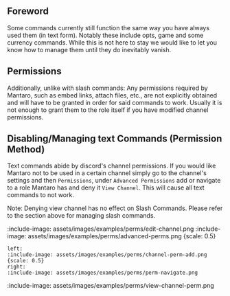 ## Foreword

Some commands currently still function the same way you have always used them (in text form). Notably these
include opts, game and some currency commands. While this is not here to stay we would like to let you know how
to manage them until they do inevitably vanish.

## Permissions

Additionally, unlike with slash commands: Any permissions required by Mantaro, such as embed links, attach files, etc.,
are not explicitly obtained and will have to be granted in order for said commands to work. Usually it is not
enough to grant them to the role itself if you have modified channel permissions.

## Disabling/Managing text Commands (Permission Method)

Text commands abide by discord's channel permissions. If you would like Mantaro not to be used in a certain channel simply
go to the channel's settings and then `Permissions`, under `Advanced Permissions` add or navigate to a role Mantaro has
and deny it `View Channel`. This will cause all text commands to not work.

Note: Denying view channel has no effect on Slash Commands. Please refer to the section above for managing
slash commands.

:include-image: assets/images/examples/perms/edit-channel.png
:include-image: assets/images/examples/perms/advanced-perms.png {scale: 0.5}

```columns
left:
:include-image: assets/images/examples/perms/channel-perm-add.png {scale: 0.5}
right:
:include-image: assets/images/examples/perms/perm-navigate.png
```

:include-image: assets/images/examples/perms/view-channel-perm.png
